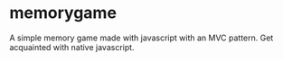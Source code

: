 # memorygame
A simple memory game made with javascript with an MVC pattern. Get acquainted with native javascript.
